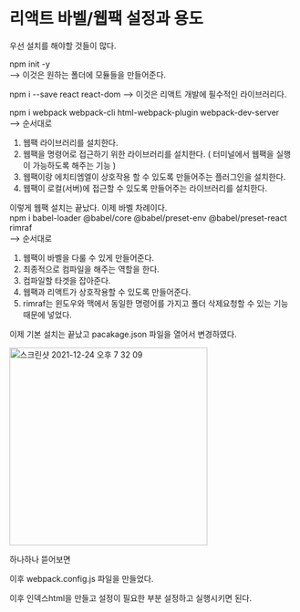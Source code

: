 # 리액트 바벨/웹팩 설정과 용도

우선 설치를 해야할 것들이 많다.

npm init -y<br>
--> 이것은 원하는 폴더에 모듈들을 만들어준다.

npm i --save react react-dom
--> 이것은 리액트 개발에 필수적인 라이브러리다.

npm i webpack webpack-cli html-webpack-plugin webpack-dev-server<br>
--> 순서대로 
1. 웹팩 라이브러리를 설치한다. 
2. 웹팩을 명령어로 접근하기 위한 라이브러리를 설치한다. ( 터미널에서 웹팩을 실행이 가능하도록 해주는 기능 )
3. 웹팩이랑 에치티엠엘이 상호작용 할 수 있도록 만들어주는 플러그인을 설치한다. 
4. 웹팩이 로컬(서버)에 접근할 수 있도록 만들어주는 라이브러리를 설치한다.


이렇게 웹팩 설치는 끝났다. 이제 바벨 차례이다.<br>
npm i babel-loader @babel/core @babel/preset-env @babel/preset-react rimraf<br>
--> 순서대로
1. 웹팩이 바벨을 다룰 수 있게 만들어준다.
2. 최종적으로 컴파일을 해주는 역할을 한다.
3. 컴파일할 타겟을 잡아준다.
4. 웹팩과 리액트가 상호작용할 수 있도록 만들어준다.
5. rimraf는 윈도우와 맥에서 동일한 명령어를 가지고 폴더 삭제요청할 수 있는 기능 때문에 넣었다.

이제 기본 설치는 끝났고 pacakage.json 파일을 열어서 변경하였다.

<img width="347" alt="스크린샷 2021-12-24 오후 7 32 09" src="https://user-images.githubusercontent.com/86910922/147345232-d3362249-7772-4ba4-8b34-5f9d36e2dee4.png"> <div float="left">하나하나 뜯어보면</div>



이후 webpack.config.js 파일을 만들었다.


이후 인덱스html을 만들고 설정이 필요한 부분 설정하고 실행시키면 된다.
